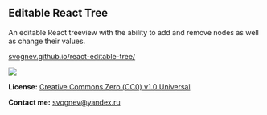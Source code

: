 ## Editable React Tree

An editable React treeview with the ability to add and remove nodes as well as change their values.

[svognev.github.io/react-editable-tree/](https://svognev.github.io/react-editable-tree/)

![](https://pp.userapi.com/c850520/v850520448/fe5f9/ocpM7x4WoA0.jpg)

**License:** [Creative Commons Zero (СС0) v1.0 Universal](https://github.com/svognev/react-editable-tree/blob/master/LICENSE) 

**Contact me:** svognev@yandex.ru